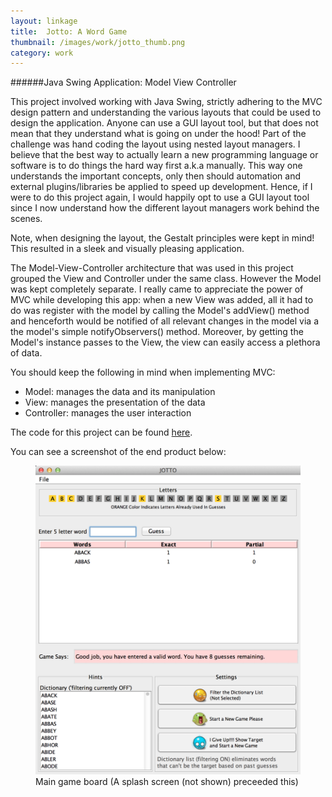 ```yaml
---
layout: linkage
title: 	Jotto: A Word Game
thumbnail: /images/work/jotto_thumb.png
category: work
---
```


######Java Swing Application: Model View Controller

This project involved working with Java Swing, strictly adhering to the MVC design pattern and understanding the various layouts that could be used to design the application. Anyone can use a GUI layout tool, but that does not mean that they understand what is going on under the hood! Part of the challenge was hand coding the layout using nested layout managers. I believe that the best way to actually learn a new programming language or software is to do things the hard way first a.k.a manually. This way one understands the important concepts, only then should automation and external plugins/libraries be applied to speed up development. Hence, if I were to do this project again, I would happily opt to use a GUI layout tool since I now understand how the different layout managers work behind the scenes. 

Note, when designing the layout, the Gestalt principles were kept in mind! This resulted in a sleek and visually pleasing application. 

The Model-View-Controller architecture that was used in this project grouped the View and Controller under the same class. However the Model was kept completely separate. I really came to appreciate the power of MVC while developing this app: when a new View was added, all it had to do was register with the model by calling the Model's addView() method and henceforth would be notified of all relevant changes in the model via a the model's simple notifyObservers() method. Moreover, by getting the Model's instance passes to the View, the view can easily access a plethora of data. 

You should keep the following in mind when implementing MVC:

-  Model: manages the data and its manipulation
-  View: manages the presentation of the data 
- Controller: manages the user interaction



The code for this project can be found <a href="https://github.com/rrazd/JottoWordGame">here</a>.


You can see a screenshot of the end product below: 

<figure>
	<img src="/images/work/JottoMain.png" alt="JottoMain">
	<figurecaption>Main game board (A splash screen (not shown) preceeded this)</figurecaption>

</figure> 

